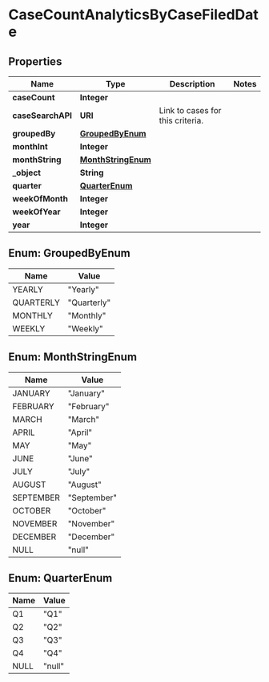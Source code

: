 

# CaseCountAnalyticsByCaseFiledDate


## Properties

| Name | Type | Description | Notes |
|------------ | ------------- | ------------- | -------------|
|**caseCount** | **Integer** |  |  |
|**caseSearchAPI** | **URI** | Link to cases for this criteria. |  |
|**groupedBy** | [**GroupedByEnum**](#GroupedByEnum) |  |  |
|**monthInt** | **Integer** |  |  |
|**monthString** | [**MonthStringEnum**](#MonthStringEnum) |  |  |
|**_object** | **String** |  |  |
|**quarter** | [**QuarterEnum**](#QuarterEnum) |  |  |
|**weekOfMonth** | **Integer** |  |  |
|**weekOfYear** | **Integer** |  |  |
|**year** | **Integer** |  |  |



## Enum: GroupedByEnum

| Name | Value |
|---- | -----|
| YEARLY | &quot;Yearly&quot; |
| QUARTERLY | &quot;Quarterly&quot; |
| MONTHLY | &quot;Monthly&quot; |
| WEEKLY | &quot;Weekly&quot; |



## Enum: MonthStringEnum

| Name | Value |
|---- | -----|
| JANUARY | &quot;January&quot; |
| FEBRUARY | &quot;February&quot; |
| MARCH | &quot;March&quot; |
| APRIL | &quot;April&quot; |
| MAY | &quot;May&quot; |
| JUNE | &quot;June&quot; |
| JULY | &quot;July&quot; |
| AUGUST | &quot;August&quot; |
| SEPTEMBER | &quot;September&quot; |
| OCTOBER | &quot;October&quot; |
| NOVEMBER | &quot;November&quot; |
| DECEMBER | &quot;December&quot; |
| NULL | &quot;null&quot; |



## Enum: QuarterEnum

| Name | Value |
|---- | -----|
| Q1 | &quot;Q1&quot; |
| Q2 | &quot;Q2&quot; |
| Q3 | &quot;Q3&quot; |
| Q4 | &quot;Q4&quot; |
| NULL | &quot;null&quot; |



